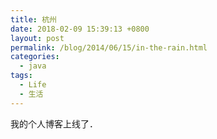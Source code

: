 ```yaml
---
title: 杭州
date: 2018-02-09 15:39:13 +0800
layout: post
permalink: /blog/2014/06/15/in-the-rain.html
categories:
  - java
tags:
  - Life
  - 生活
---
```

我的个人博客上线了．
